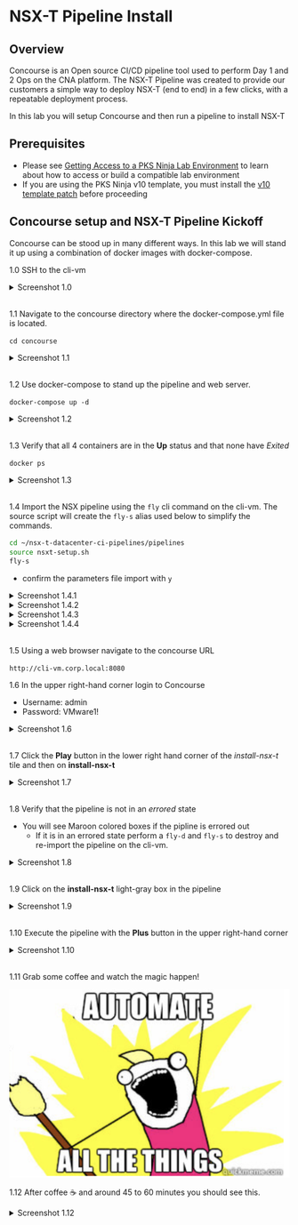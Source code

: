 # NSX-T Pipeline Install

## Overview

Concourse is an Open source CI/CD pipeline tool used to perform Day 1 and 2 Ops on the CNA platform.
The NSX-T Pipeline was created to provide our customers a simple way to deploy NSX-T (end to end) in a few clicks, with a repeatable deployment process.

In this lab you will setup Concourse and then run a pipeline to install NSX-T

## Prerequisites

- Please see [Getting Access to a PKS Ninja Lab Environment](https://github.com/CNA-Tech/PKS-Ninja/tree/master/Courses/GetLabAccess-LA8528) to learn about how to access or build a compatible lab environment
- If you are using the PKS Ninja v10 template, you must install the [v10 template patch](https://github.com/CNA-Tech/PKS-Ninja/blob/master/Labrary/Microlabs/NinjaLabPrepScript-CI4231.md) before proceeding

## Concourse setup and NSX-T Pipeline Kickoff

Concourse can be stood up in many different ways. In this lab we will stand it up using a combination of docker images with docker-compose.

1.0 SSH to the cli-vm

<details><summary>Screenshot 1.0</summary>
<img src="Images/ssh-cli-vm.png">
</details>
<br>

1.1 Navigate to the concourse directory where the docker-compose.yml file is located.

`cd concourse`

<details><summary>Screenshot 1.1</summary>
<img src="Images/concourse-dir.png">
</details>
<br>

1.2 Use docker-compose to stand up the pipeline and web server.

`docker-compose up -d`

<details><summary>Screenshot 1.2</summary>
<img src="Images/docker-compose-up.png">
</details>
<br>

1.3 Verify that all 4 containers are in the **Up** status and that none have *Exited*

`docker ps`

<details><summary>Screenshot 1.3</summary>
<img src="Images/docker-ps.png">
</details>
<br>

1.4 Import the NSX pipeline using the `fly` cli command on the cli-vm.  The source script will create the `fly-s` alias used below to simplify the commands.

```bash
cd ~/nsx-t-datacenter-ci-pipelines/pipelines
source nsxt-setup.sh
fly-s
```

- confirm the parameters file import with `y`

<details><summary>Screenshot 1.4.1</summary>
<img src="Images/nsx-pipeline-dir.png">
</details>

<details><summary>Screenshot 1.4.2</summary>
<img src="Images/source-nsxt-setup.png">
</details>

<details><summary>Screenshot 1.4.3</summary>
<img src="Images/pipeline-import.png">
</details>

<details><summary>Screenshot 1.4.4</summary>
<img src="Images/confirm-import.png">
</details>
<br>

1.5 Using a web browser navigate to the concourse URL

`http://cli-vm.corp.local:8080`

1.6 In the upper right-hand corner login to Concourse

- Username: admin
- Password: VMware1!

<details><summary>Screenshot 1.6</summary>
<img src="Images/concourse-login.png">
</details>
<br>

1.7 Click the **Play** button in the lower right hand corner of the *install-nsx-t* tile and then on **install-nsx-t**

<details><summary>Screenshot 1.7</summary>
<img src="Images/pipeline-ui.png">
</details>
<br>

1.8 Verify that the pipeline is not in an *errored* state

- You will see Maroon colored boxes if the pipline is errored out
  - If it is in an errored state perform a `fly-d` and `fly-s` to destroy and re-import the pipeline on the cli-vm.

<details><summary>Screenshot 1.8</summary>
<img src="Images/pipeline-started.png">
</details>
<br>

1.9 Click on the **install-nsx-t** light-gray box in the pipeline

<details><summary>Screenshot 1.9</summary>
<img src="Images/install-nsx-t.png">
</details>
<br>

1.10 Execute the pipeline with the **Plus** button in the upper right-hand corner

<details><summary>Screenshot 1.10</summary>
<img src="Images/install-nsx-t-plus.png">
</details>
<br>

1.11 Grab some coffee and watch the magic happen!

<img src="Images/automate-all-things.png">
<br>

1.12 After coffee :coffee: and around 45 to 60 minutes you should see this.

<details><summary>Screenshot 1.12</summary>
<img src="Images/pipeline-complete.png">
</details>
